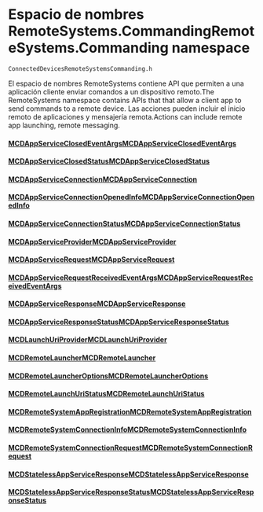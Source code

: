 # <a name="remotesystemscommanding-namespace"></a><span data-ttu-id="17985-101">Espacio de nombres RemoteSystems.Commanding</span><span class="sxs-lookup"><span data-stu-id="17985-101">RemoteSystems.Commanding namespace</span></span>
```
ConnectedDevicesRemoteSystemsCommanding.h
```

<span data-ttu-id="17985-102">El espacio de nombres RemoteSystems contiene API que permiten a una aplicación cliente enviar comandos a un dispositivo remoto.</span><span class="sxs-lookup"><span data-stu-id="17985-102">The RemoteSystems namespace contains APIs that that allow a client app to send commands to a remote device.</span></span>  <span data-ttu-id="17985-103">Las acciones pueden incluir el inicio remoto de aplicaciones y mensajería remota.</span><span class="sxs-lookup"><span data-stu-id="17985-103">Actions can include remote app launching, remote messaging.</span></span>

#### <a name="mcdappserviceclosedeventargsmcdappserviceclosedeventargsmd"></a>[<span data-ttu-id="17985-104">MCDAppServiceClosedEventArgs</span><span class="sxs-lookup"><span data-stu-id="17985-104">MCDAppServiceClosedEventArgs</span></span>](MCDAppServiceClosedEventArgs.md)
#### <a name="mcdappserviceclosedstatusmcdappserviceclosedstatusmd"></a>[<span data-ttu-id="17985-105">MCDAppServiceClosedStatus</span><span class="sxs-lookup"><span data-stu-id="17985-105">MCDAppServiceClosedStatus</span></span>](MCDAppServiceClosedStatus.md)
#### <a name="mcdappserviceconnectionmcdappserviceconnectionmd"></a>[<span data-ttu-id="17985-106">MCDAppServiceConnection</span><span class="sxs-lookup"><span data-stu-id="17985-106">MCDAppServiceConnection</span></span>](MCDAppServiceConnection.md)
#### <a name="mcdappserviceconnectionopenedinfomcdappserviceconnectionopenedinfomd"></a>[<span data-ttu-id="17985-107">MCDAppServiceConnectionOpenedInfo</span><span class="sxs-lookup"><span data-stu-id="17985-107">MCDAppServiceConnectionOpenedInfo</span></span>](MCDAppServiceConnectionOpenedInfo.md)
#### <a name="mcdappserviceconnectionstatusmcdappserviceconnectionstatusmd"></a>[<span data-ttu-id="17985-108">MCDAppServiceConnectionStatus</span><span class="sxs-lookup"><span data-stu-id="17985-108">MCDAppServiceConnectionStatus</span></span>](MCDAppServiceConnectionStatus.md)
#### <a name="mcdappserviceprovidermcdappserviceprovidermd"></a>[<span data-ttu-id="17985-109">MCDAppServiceProvider</span><span class="sxs-lookup"><span data-stu-id="17985-109">MCDAppServiceProvider</span></span>](MCDAppServiceProvider.md)
#### <a name="mcdappservicerequestmcdappservicerequestmd"></a>[<span data-ttu-id="17985-110">MCDAppServiceRequest</span><span class="sxs-lookup"><span data-stu-id="17985-110">MCDAppServiceRequest</span></span>](MCDAppServiceRequest.md)
#### <a name="mcdappservicerequestreceivedeventargsmcdappservicerequestreceivedeventargsmd"></a>[<span data-ttu-id="17985-111">MCDAppServiceRequestReceivedEventArgs</span><span class="sxs-lookup"><span data-stu-id="17985-111">MCDAppServiceRequestReceivedEventArgs</span></span>](MCDAppServiceRequestReceivedEventArgs.md)
#### <a name="mcdappserviceresponsemcdappserviceresponsemd"></a>[<span data-ttu-id="17985-112">MCDAppServiceResponse</span><span class="sxs-lookup"><span data-stu-id="17985-112">MCDAppServiceResponse</span></span>](MCDAppServiceResponse.md)
#### <a name="mcdappserviceresponsestatusmcdappserviceresponsestatusmd"></a>[<span data-ttu-id="17985-113">MCDAppServiceResponseStatus</span><span class="sxs-lookup"><span data-stu-id="17985-113">MCDAppServiceResponseStatus</span></span>](MCDAppServiceResponseStatus.md)
#### <a name="mcdlaunchuriprovidermcdlaunchuriprovidermd"></a>[<span data-ttu-id="17985-114">MCDLaunchUriProvider</span><span class="sxs-lookup"><span data-stu-id="17985-114">MCDLaunchUriProvider</span></span>](MCDLaunchUriProvider.md)
#### <a name="mcdremotelaunchermcdremotelaunchermd"></a>[<span data-ttu-id="17985-115">MCDRemoteLauncher</span><span class="sxs-lookup"><span data-stu-id="17985-115">MCDRemoteLauncher</span></span>](MCDRemoteLauncher.md)
#### <a name="mcdremotelauncheroptionsmcdremotelauncheroptionsmd"></a>[<span data-ttu-id="17985-116">MCDRemoteLauncherOptions</span><span class="sxs-lookup"><span data-stu-id="17985-116">MCDRemoteLauncherOptions</span></span>](MCDRemoteLauncherOptions.md)
#### <a name="mcdremotelaunchuristatusmcdremotelaunchuristatusmd"></a>[<span data-ttu-id="17985-117">MCDRemoteLaunchUriStatus</span><span class="sxs-lookup"><span data-stu-id="17985-117">MCDRemoteLaunchUriStatus</span></span>](MCDRemoteLaunchUriStatus.md)
#### <a name="mcdremotesystemappregistrationmcdremotesystemappregistrationmd"></a>[<span data-ttu-id="17985-118">MCDRemoteSystemAppRegistration</span><span class="sxs-lookup"><span data-stu-id="17985-118">MCDRemoteSystemAppRegistration</span></span>](MCDRemoteSystemAppRegistration.md)
#### <a name="mcdremotesystemconnectioninfomcdremotesystemconnectioninfomd"></a>[<span data-ttu-id="17985-119">MCDRemoteSystemConnectionInfo</span><span class="sxs-lookup"><span data-stu-id="17985-119">MCDRemoteSystemConnectionInfo</span></span>](MCDRemoteSystemConnectionInfo.md)
#### <a name="mcdremotesystemconnectionrequestmcdremotesystemconnectionrequestmd"></a>[<span data-ttu-id="17985-120">MCDRemoteSystemConnectionRequest</span><span class="sxs-lookup"><span data-stu-id="17985-120">MCDRemoteSystemConnectionRequest</span></span>](MCDRemoteSystemConnectionRequest.md)
#### <a name="mcdstatelessappserviceresponsemcdstatelessappserviceresponsemd"></a>[<span data-ttu-id="17985-121">MCDStatelessAppServiceResponse</span><span class="sxs-lookup"><span data-stu-id="17985-121">MCDStatelessAppServiceResponse</span></span>](MCDStatelessAppServiceResponse.md)
#### <a name="mcdstatelessappserviceresponsestatusmcdstatelessappserviceresponsestatusmd"></a>[<span data-ttu-id="17985-122">MCDStatelessAppServiceResponseStatus</span><span class="sxs-lookup"><span data-stu-id="17985-122">MCDStatelessAppServiceResponseStatus</span></span>](MCDStatelessAppServiceResponseStatus.md)